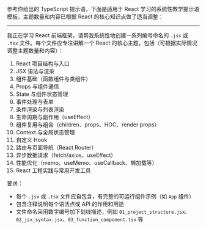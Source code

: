 参考你给出的 TypeScript 提示语，下面是适用于 React 学习的系统性教学提示语模板，主题数量和内容已根据 React 的核心知识点做了适当调整：

---

我正在学习 React 前端框架，请帮我系统性地创建一系列编号命名的 `.jsx` 或 `.tsx` 文件。每个文件应专注讲解一个 React 的核心主题，包括（可根据实际情况调整主题数量和内容）：

1. React 项目结构与入口
2. JSX 语法与渲染
3. 组件基础（函数组件与类组件）
4. Props 与组件通信
5. State 与组件状态管理
6. 事件处理与表单
7. 条件渲染与列表渲染
8. 生命周期与副作用（useEffect）
9. 组件复用与组合（children、props、HOC、render props）
10. Context 与全局状态管理
11. 自定义 Hook
12. 路由与页面导航（React Router）
13. 异步数据请求（fetch/axios、useEffect）
14. 性能优化（memo、useMemo、useCallback、懒加载等）
15. React 工程实践与常用开发工具

要求：

- 每个 `.jsx` 或 `.tsx` 文件应自包含，有完整的可运行组件示例（如 `App` 组件）
- 包含注释说明每个语法点或 API 的作用和用途
- 文件命名采用数字编号加下划线描述，例如 `01_project_structure.jsx`、`02_jsx_syntax.jsx`、`03_function_component.tsx` 等
